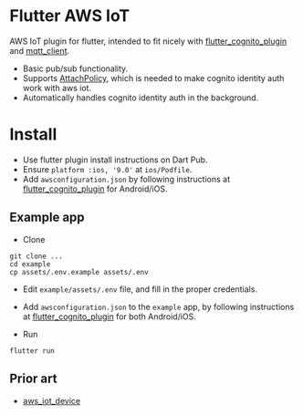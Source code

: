 # Flutter AWS IoT

AWS IoT plugin for flutter, intended to fit nicely with [flutter_cognito_plugin](https://github.com/scientifichackers/flutter_cognito_plugin) and [mqtt_client](https://pub.dev/packages/mqtt_client).

- Basic pub/sub functionality.
- Supports [AttachPolicy](https://docs.aws.amazon.com/iot/latest/apireference/API_AttachPolicy.html), which is needed to make cognito identity auth work with aws iot.
- Automatically handles cognito identity auth in the background. 

# Install

- Use flutter plugin install instructions on Dart Pub.  
- Ensure `platform :ios, '9.0'` at `ios/Podfile`.
- Add `awsconfiguration.json` by following instructions at [flutter_cognito_plugin](https://github.com/scientifichackers/flutter_cognito_plugin) for Android/iOS.

## Example app

- Clone 

```
git clone ...
cd example
cp assets/.env.example assets/.env
```

- Edit `example/assets/.env` file, and fill in the proper credentials.

- Add `awsconfiguration.json` to the `example` app, by following instructions at [flutter_cognito_plugin](https://github.com/scientifichackers/flutter_cognito_plugin) for both Android/iOS.

- Run

```
flutter run
```

## Prior art 

- [aws_iot_device](https://pub.dev/packages/aws_iot_device)

